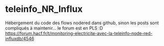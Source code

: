 # teleinfo_NR_Influx
Hébergement du code des flows nodered dans github, sinon les posts sont compliqués à maintenir... le forum est en PLS :D
https://forum.hacf.fr/t/monitoring-electricite-avec-la-teleinfo-node-red-influxdb/4546
